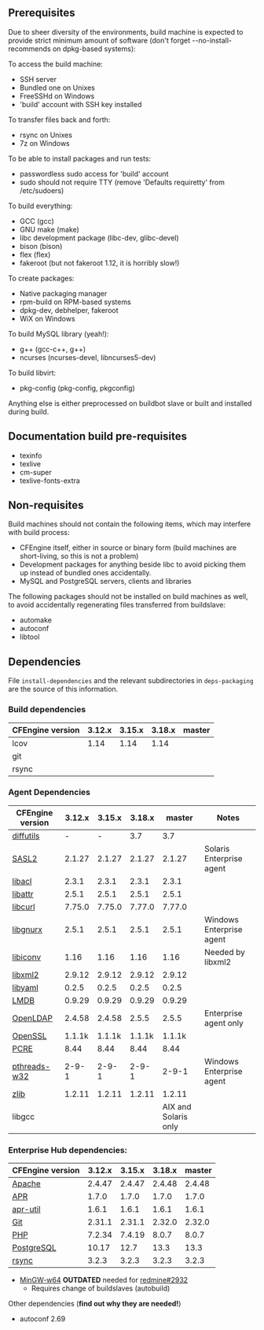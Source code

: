 ## Prerequisites

Due to sheer diversity of the environments, build machine is expected to provide
strict minimum amount of software (don't forget --no-install-recommends on
dpkg-based systems):

To access the build machine:
 * SSH server
  * Bundled one on Unixes
  * FreeSSHd on Windows
 * 'build' account with SSH key installed

To transfer files back and forth:
 * rsync on Unixes
 * 7z on Windows

To be able to install packages and run tests:
 * passwordless sudo access for 'build' account
 * sudo should not require TTY (remove 'Defaults requiretty' from /etc/sudoers)

To build everything:
 * GCC (gcc)
 * GNU make (make)
 * libc development package (libc-dev, glibc-devel)
 * bison (bison)
 * flex (flex)
 * fakeroot (but not fakeroot 1.12, it is horribly slow!)

To create packages:
 * Native packaging manager
  * rpm-build on RPM-based systems
  * dpkg-dev, debhelper, fakeroot
  * WiX on Windows

To build MySQL library (yeah!):
 * g++ (gcc-c++, g++)
 * ncurses (ncurses-devel, libncurses5-dev)

To build libvirt:
 * pkg-config (pkg-config, pkgconfig)

Anything else is either preprocessed on buildbot slave or built and installed
during build.

## Documentation build pre-requisites

 * texinfo
 * texlive
 * cm-super
 * texlive-fonts-extra

## Non-requisites

Build machines should not contain the following items, which may interfere with
build process:

 * CFEngine itself, either in source or binary form (build machines are
   short-living, so this is not a problem)
 * Development packages for anything beside libc to avoid picking them up
   instead of bundled ones accidentally.
 * MySQL and PostgreSQL servers, clients and libraries

The following packages should not be installed on build machines as well, to
avoid accidentally regenerating files transferred from buildslave:

 * automake
 * autoconf
 * libtool

## Dependencies

File `install-dependencies` and the relevant subdirectories in `deps-packaging` are the source of this information.

### Build dependencies

| CFEngine version | 3.12.x | 3.15.x | 3.18.x | master |
| ---------------- | ------ | ------ | ------ | ------ |
| lcov             | 1.14   | 1.14   | 1.14   |
| git              |        |        |        |
| rsync            |        |        |        |

### Agent Dependencies

| CFEngine version                                                                 | 3.12.x | 3.15.x | 3.18.x | master | Notes                    |
| -------------------------------------------------------------------------------- | ------ | ------ | ------ | ------ | ------------------------ |
| [diffutils](https://ftpmirror.gnu.org/diffutils/)                                | -      | -      | 3.7    | 3.7    |                          |
| [SASL2](https://cyrusimap.org/mediawiki/index.php/Downloads)                     | 2.1.27 | 2.1.27 | 2.1.27 | 2.1.27 | Solaris Enterprise agent |
| [libacl](http://download.savannah.gnu.org/releases/acl/)                         | 2.3.1  | 2.3.1  | 2.3.1  | 2.3.1  |                          |
| [libattr](http://download.savannah.gnu.org/releases/attr/)                       | 2.5.1  | 2.5.1  | 2.5.1  | 2.5.1  |                          |
| [libcurl](http://curl.haxx.se/download.html)                                     | 7.75.0 | 7.75.0 | 7.77.0 | 7.77.0 |                          |
| [libgnurx](http://www.gnu.org/software/rx/rx.html)                               | 2.5.1  | 2.5.1  | 2.5.1  | 2.5.1  | Windows Enterprise agent |
| [libiconv](http://ftp.gnu.org/gnu/libiconv/)                                     | 1.16   | 1.16   | 1.16   | 1.16   | Needed by libxml2        |
| [libxml2](http://xmlsoft.org/sources/)                                           | 2.9.12 | 2.9.12 | 2.9.12 | 2.9.12 |                          |
| [libyaml](http://pyyaml.org/wiki/LibYAML)                                        | 0.2.5  | 0.2.5  | 0.2.5  | 0.2.5  |                          |
| [LMDB](https://github.com/LMDB/lmdb/)                                            | 0.9.29 | 0.9.29 | 0.9.29 | 0.9.29 |                          |
| [OpenLDAP](http://www.openldap.org/software/download/OpenLDAP/openldap-release/) | 2.4.58 | 2.4.58 | 2.5.5  | 2.5.5  | Enterprise agent only    |
| [OpenSSL](http://openssl.org/)                                                   | 1.1.1k | 1.1.1k | 1.1.1k | 1.1.1k |                          |
| [PCRE](http://ftp.csx.cam.ac.uk/pub/software/programming/pcre/)                  | 8.44   | 8.44   | 8.44   | 8.44   |                          |
| [pthreads-w32](ftp://sourceware.org/pub/pthreads-win32/)                         | 2-9-1  | 2-9-1  | 2-9-1  | 2-9-1  | Windows Enterprise agent |
| [zlib](http://www.zlib.net/)                                                     | 1.2.11 | 1.2.11 | 1.2.11 | 1.2.11 |                          |
| libgcc                                                                           |        |        |        | AIX and Solaris only     |

### Enterprise Hub dependencies:

| CFEngine version                                    | 3.12.x | 3.15.x | 3.18.x | master |
| --------------------------------------------------- | ------ | ------ | ------ | ------ |
| [Apache](http://httpd.apache.org/)                  | 2.4.47 | 2.4.47 | 2.4.48 | 2.4.48 |
| [APR](https://apr.apache.org/)                      | 1.7.0  | 1.7.0  | 1.7.0  | 1.7.0  |
| [apr-util](https://apr.apache.org/)                 | 1.6.1  | 1.6.1  | 1.6.1  | 1.6.1  |
| [Git](https://www.kernel.org/pub/software/scm/git/) | 2.31.1 | 2.31.1 | 2.32.0 | 2.32.0 |
| [PHP](http://php.net/)                              | 7.2.34 | 7.4.19 | 8.0.7  | 8.0.7  |
| [PostgreSQL](http://www.postgresql.org/)            | 10.17  | 12.7   | 13.3   | 13.3   |
| [rsync](https://download.samba.org/pub/rsync/)      | 3.2.3  | 3.2.3  | 3.2.3  | 3.2.3  |

* [MinGW-w64](http://sourceforge.net/projects/mingw-w64/) **OUTDATED** needed
  for [redmine#2932](https://dev.cfengine.com/issues/2932)
  * Requires change of buildslaves (autobuild)

Other dependencies (**find out why they are needed!**)

* autoconf 2.69
